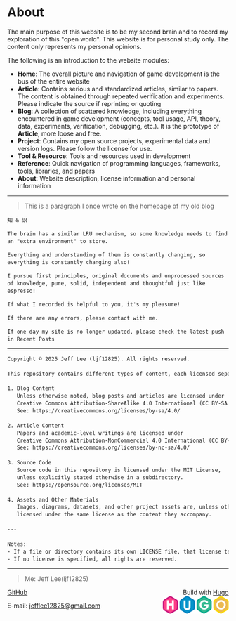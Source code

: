 # About
The main purpose of this website is to be my second brain and to record my exploration of this "open world". This website is for personal study only. The content only represents my personal opinions.

The following is an introduction to the website modules:
- **Home**: The overall picture and navigation of game development is the bus of the entire website
- **Article**: Contains serious and standardized articles, similar to papers. The content is obtained through repeated verification and experiments. Please indicate the source if reprinting or quoting
- **Blog**:  A collection of scattered knowledge, including everything encountered in game development (concepts, tool usage, API, theory, data, experiments, verification, debugging, etc.). It is the prototype of **Article**, more loose and free.
- **Project**: Contains my open source projects, experimental data and version logs. Please follow the license for use.
- **Tool & Resource**: Tools and resources used in development
- **Reference**: Quick navigation of programming languages, frameworks, tools, libraries, and papers
- **About**: Website description, license information and personal information

---
>This is a paragraph I once wrote on the homepage of my old blog

`知 & 识`

`The brain has a similar LRU mechanism, so some knowledge needs to find an "extra environment" to store.`

`Everything and understanding of them is constantly changing, so everything is constantly changing also!`

`I pursue first principles, original documents and unprocessed sources of knowledge, pure, solid, independent and thoughtful just like espresso!`

`If what I recorded is helpful to you, it's my pleasure!`

`If there are any errors, please contact with me.`

`If one day my site is no longer updated, please check the latest push in Recent Posts`

---
```txt
Copyright © 2025 Jeff Lee (ljf12825). All rights reserved.

This repository contains different types of content, each licensed separately:

1. Blog Content
   Unless otherwise noted, blog posts and articles are licensed under
   Creative Commons Attribution-ShareAlike 4.0 International (CC BY-SA 4.0).
   See: https://creativecommons.org/licenses/by-sa/4.0/

2. Article Content
   Papers and academic-level writings are licensed under
   Creative Commons Attribution-NonCommercial 4.0 International (CC BY-NC 4.0).
   See: https://creativecommons.org/licenses/by-nc-sa/4.0/

3. Source Code
   Source code in this repository is licensed under the MIT License,
   unless explicitly stated otherwise in a subdirectory.
   See: https://opensource.org/licenses/MIT

4. Assets and Other Materials
   Images, diagrams, datasets, and other project assets are, unless otherwise stated,
   licensed under the same license as the content they accompany.

---

Notes:
- If a file or directory contains its own LICENSE file, that license takes precedence.  
- If no license is specified, all rights are reserved.

```
---
>Me: Jeff Lee(ljf12825)

<div style="display: flex; justify-content: space-between; align-items: center;">
  <a href="https://github.com/ljf12825">GitHub</a>
  <span>Build with <a href="https://gohugo.io/">Hugo</a></span>
</div>

<div style="display: flex; justify-content: space-between; align-items: center;">
  <span>E-mail: <a href="mailto:jefflee12825@gmail.com">jefflee12825@gmail.com</a></span>
  <span><img src="/images/imgi_2_hugo-logo-wide.svg" alt="HugoLogo" width="150" height="40" class="hugo-logo"></span>
</div>



<!-- <a href="https://github.com/ljf12825">GitHub</a> <p align="right">Build with <a href="https://gohugo.io/">Hugo</a></p> 

E-mail: <a href="mailto:jefflee12825@gmail.com">jefflee12825@gmail.com</a> <p align="right"><img src="/images/imgi_2_hugo-logo-wide.svg" alt="HogoLogo"></p> -->